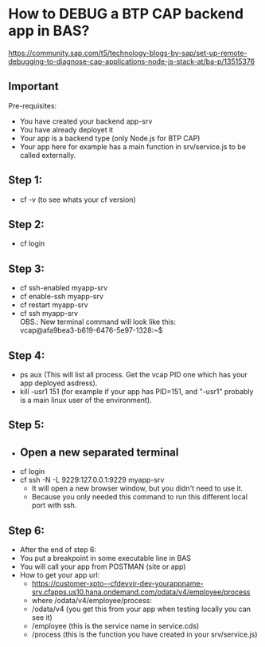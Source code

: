# How to DEBUG a BTP CAP backend app in BAS?  
https://community.sap.com/t5/technology-blogs-by-sap/set-up-remote-debugging-to-diagnose-cap-applications-node-js-stack-at/ba-p/13515376

## Important
Pre-requisites:  
- You have created your backend app-srv
- You have already deployet it
- Your app is a backend type (only Node.js for BTP CAP)
- Your app here for example has a main function in srv/service.js to be called externally.

## Step 1: 
- cf -v (to see whats your cf version)
## Step 2: 
- cf login
## Step 3:
- cf ssh-enabled myapp-srv  
- cf enable-ssh myapp-srv  
- cf restart myapp-srv  
- cf ssh myapp-srv  
   OBS.: New terminal command will look like this:  
	vcap@afa9bea3-b619-6476-5e97-1328:~$
  
## Step 4: 
- ps aux (This will list  all process. Get the vcap PID one which has your app deployed asdress).  
- kill -usr1 151 (for example if your app has PID=151, and "-usr1" probably is a main linux user of the environment).  

## Step 5: 
- ## Open a new separated terminal  
- cf login
- cf ssh -N -L 9229:127.0.0.1:9229 myapp-srv
	- It will open a new browser window, but you didn't need to use it.
 	- Because you only needed this command to run this different local port with ssh.

## Step 6:
- After the end of step 6:
- You put a breakpoint in some executable line in BAS  
- You will call your app from POSTMAN (site or app)
- How to get your app url:
	- https://customer-xpto--cfdevvir-dev-yourappname-srv.cfapps.us10.hana.ondemand.com/odata/v4/employee/process
 	- where /odata/v4/employee/process:
  	- /odata/v4 (you get this from your app when testing locally you can see it)
  	- /employee (this is the service name in service.cds)
  	- /process (this is the function you have created in your srv/service.js)
